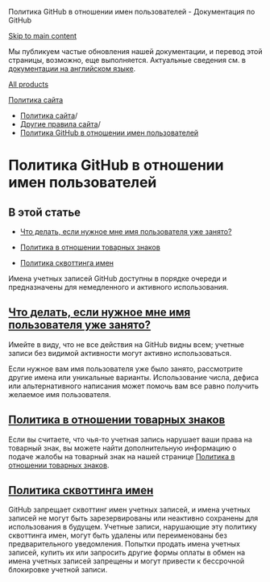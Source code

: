 Политика GitHub в отношении имен пользователей - Документация по GitHub

[Skip to main content](#main-content)

Мы публикуем частые обновления нашей документации, и перевод этой страницы, возможно, еще выполняется. Актуальные сведения см. в [документации на английском языке](/en).

[All products](/ru)

[Политика сайта](/ru/site-policy)

* [Политика сайта](/ru/site-policy)/
* [Другие правила сайта](/ru/site-policy/other-site-policies)/
* [Политика GitHub в отношении имен пользователей](/ru/site-policy/other-site-policies/github-username-policy)

Политика GitHub в отношении имен пользователей
==========

В этой статье
----------

* [Что делать, если нужное мне имя пользователя уже занято?](#what-if-the-username-i-want-is-already-taken)

* [Политика в отношении товарных знаков](#trademark-policy)

* [Политика сквоттинга имен](#name-squatting-policy)

Имена учетных записей GitHub доступны в порядке очереди и предназначены для немедленного и активного использования.

[Что делать, если нужное мне имя пользователя уже занято?](#what-if-the-username-i-want-is-already-taken)
----------

Имейте в виду, что не все действия на GitHub видны всем; учетные записи без видимой активности могут активно использоваться.

Если нужное вам имя пользователя уже было занято, рассмотрите другие имена или уникальные варианты. Использование числа, дефиса или альтернативного написания может помочь вам все равно получить желаемое имя пользователя.

[Политика в отношении товарных знаков](#trademark-policy)
----------

Если вы считаете, что чья-то учетная запись нарушает ваши права на товарный знак, вы можете найти дополнительную информацию о подаче жалобы на товарный знак на нашей странице [Политика в отношении товарных знаков](/ru/site-policy/content-removal-policies/github-trademark-policy).

[Политика сквоттинга имен](#name-squatting-policy)
----------

GitHub запрещает сквоттинг имен учетных записей, и имена учетных записей не могут быть зарезервированы или неактивно сохранены для использования в будущем. Учетные записи, нарушающие эту политику сквоттинга имен, могут быть удалены или переименованы без предварительного уведомления. Попытки продать имена учетных записей, купить их или запросить другие формы оплаты в обмен на имена учетных записей запрещены и могут привести к бессрочной блокировке учетной записи.
